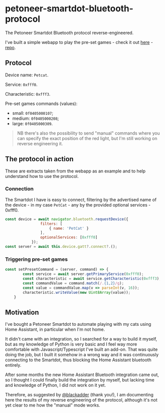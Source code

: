# petoneer-smartdot-bluetooth-protocol

The Petoneer Smartdot Bluetooth protocol reverse-engineered.

I've built a simple webapp to play the pre-set games - check it out [here](https://smartdot.kolombo.lv) - [repo](https://github.com/marcomow/petoneer-smartdot-webapp).

## Protocol

Device name: `Petcat`.

Service: `0xfff0`.

Characteristic: `0xfff3`.

Pre-set games commands (values):

- small: `0f0405000107`;
- medium: `0f0405000208`;
- large: `0f0405000309`.

> NB there's also the possibility to send "manual" commands where you can specify the exact position of the red light, but I'm still working on reverse engineering it.

## The protocol in action

These are extracts taken from the webapp as an example and to help understand how to use the protocol.

### Connection

The Smartdot I have is easy to connect, filtering by the advertised name of the device - in my case `PetCat` - any by the provided optional services - 0xfff0.

```javascript
const device = await navigator.bluetooth.requestDevice({
                filters: [
                    { name: 'PetCat' }
                ],
                optionalServices: [0xfff0]
            });
const server = await this.device.gatt?.connect?.();
```

### Triggering pre-set games


```javascript
const setPresetCommand = (server, command) => {
        const service = await server.getPrimaryService(0xfff0);
        const characteristic = await service.getCharacteristic(0xfff3);
        const commandValue = command.match(/.{1,2}/g);
        const value = commandValue.map(v => parseInt(v, 16));
        characteristic.writeValue(new Uint8Array(value));
    }

```

## Motivation

I've bought a Petoneer Smartdot to automate playing with my cats using Home Assistant, in particular when I'm not home.

It didn't came with an integration, so I searched for a way to build it myself, but as my knowledge of Python is very basic and I feel way more comfortable with Javascript/Typescript I've built an add-on. That was quite doing the job, but I built it somehow in a wrong way and it was continuously connecting to the Smartdot, thus blocking the Home Assistant bluetooth entirely.

After some months the new Home Assistant Bluetooth integration came out, so I thought I could finally build the integration by myself, but lacking time and knowledge of Python, I did not work on it yet.

Therefore, as suggested by [@blackadder](https://github.com/blakadder) (thank you!), I am documenting here the results of my reverse engineering of the protocol, although it's not yet clear to me how the "manual" mode works.
